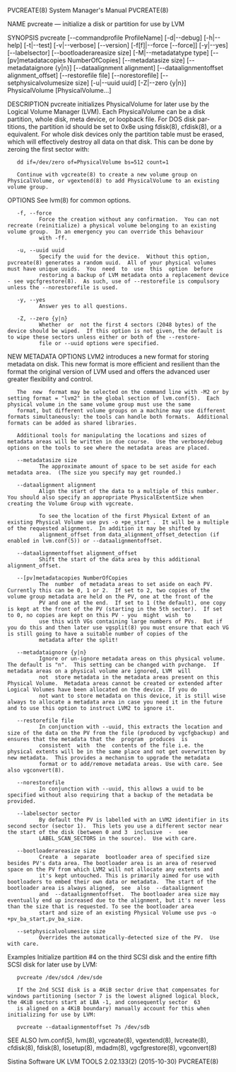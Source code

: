 PVCREATE(8)                                                                              System Manager's Manual                                                                              PVCREATE(8)

NAME
       pvcreate — initialize a disk or partition for use by LVM

SYNOPSIS
       pvcreate  [--commandprofile  ProfileName]  [-d|--debug]  [-h|--help]  [-t|--test]  [-v|--verbose]  [--version]  [-f[f]|--force  [--force]]  [-y|--yes] [--labelsector] [--bootloaderareasize size]
       [-M|--metadatatype type] [--[pv]metadatacopies NumberOfCopies] [--metadatasize size] [--metadataignore {y|n}] [--dataalignment alignment] [--dataalignmentoffset alignment_offset]  [--restorefile
       file] [--norestorefile] [--setphysicalvolumesize size] [-u|--uuid uuid] [-Z|--zero {y|n}] PhysicalVolume [PhysicalVolume...]

DESCRIPTION
       pvcreate initializes PhysicalVolume for later use by the Logical Volume Manager (LVM).  Each PhysicalVolume can be a disk partition, whole disk, meta device, or loopback file.  For DOS disk par‐
       titions, the partition id should be set to 0x8e using fdisk(8), cfdisk(8), or a equivalent.  For whole disk devices only the partition table must be erased, which will  effectively  destroy  all
       data on that disk.  This can be done by zeroing the first sector with:

       dd if=/dev/zero of=PhysicalVolume bs=512 count=1

       Continue with vgcreate(8) to create a new volume group on PhysicalVolume, or vgextend(8) to add PhysicalVolume to an existing volume group.

OPTIONS
       See lvm(8) for common options.

       -f, --force
              Force the creation without any confirmation.  You can not recreate (reinitialize) a physical volume belonging to an existing volume group.  In an emergency you can override this behaviour
              with -ff.

       -u, --uuid uuid
              Specify the uuid for the device.  Without this option, pvcreate(8) generates a random uuid.  All of your physical volumes must have unique uuids.  You  need  to  use  this  option  before
              restoring a backup of LVM metadata onto a replacement device - see vgcfgrestore(8).  As such, use of --restorefile is compulsory unless the --norestorefile is used.

       -y, --yes
              Answer yes to all questions.

       -Z, --zero {y|n}
              Whether  or  not the first 4 sectors (2048 bytes) of the device should be wiped.  If this option is not given, the default is to wipe these sectors unless either or both of the --restore‐
              file or --uuid options were specified.

NEW METADATA OPTIONS
       LVM2 introduces a new format for storing metadata on disk.  This new format is more efficient and resilient than the format the original version of LVM used and offers the advanced user  greater
       flexibility and control.

       The  new  format may be selected on the command line with -M2 or by setting format = "lvm2" in the global section of lvm.conf(5).  Each physical volume in the same volume group must use the same
       format, but different volume groups on a machine may use different formats simultaneously: the tools can handle both formats.  Additional formats can be added as shared libraries.

       Additional tools for manipulating the locations and sizes of metadata areas will be written in due course.  Use the verbose/debug options on the tools to see where the metadata areas are placed.

       --metadatasize size
              The approximate amount of space to be set aside for each metadata area.  (The size you specify may get rounded.)

       --dataalignment alignment
              Align the start of the data to a multiple of this number.  You should also specify an appropriate PhysicalExtentSize when creating the Volume Group with vgcreate.

              To see the location of the first Physical Extent of an existing Physical Volume use pvs -o +pe_start .  It will be a multiple of the requested alignment.  In addition it may be shifted by
              alignment_offset from data_alignment_offset_detection (if enabled in lvm.conf(5)) or --dataalignmentoffset.

       --dataalignmentoffset alignment_offset
              Shift the start of the data area by this additional alignment_offset.

       --[pv]metadatacopies NumberOfCopies
              The  number  of metadata areas to set aside on each PV.  Currently this can be 0, 1 or 2.  If set to 2, two copies of the volume group metadata are held on the PV, one at the front of the
              PV and one at the end.  If set to 1 (the default), one copy is kept at the front of the PV (starting in the 5th sector).  If set to 0, no copies are kept on this PV - you  might  wish  to
              use this with VGs containing large numbers of PVs.  But if you do this and then later use vgsplit(8) you must ensure that each VG is still going to have a suitable number of copies of the
              metadata after the split!

       --metadataignore {y|n}
              Ignore or un-ignore metadata areas on this physical volume.  The default is "n".  This setting can be changed with pvchange.  If metadata areas on a physical volume are ignored, LVM  will
              not  store metadata in the metadata areas present on this Physical Volume.  Metadata areas cannot be created or extended after Logical Volumes have been allocated on the device. If you do
              not want to store metadata on this device, it is still wise always to allocate a metadata area in case you need it in the future and to use this option to instruct LVM2 to ignore it.

       --restorefile file
              In conjunction with --uuid, this extracts the location and size of the data on the PV from the file (produced by vgcfgbackup) and ensures that the metadata that the  program  produces  is
              consistent  with  the  contents of the file i.e. the physical extents will be in the same place and not get overwritten by new metadata.  This provides a mechanism to upgrade the metadata
              format or to add/remove metadata areas. Use with care. See also vgconvert(8).

       --norestorefile
              In conjunction with --uuid, this allows a uuid to be specified without also requiring that a backup of the metadata be provided.

       --labelsector sector
              By default the PV is labelled with an LVM2 identifier in its second sector (sector 1).  This lets you use a different sector near the start of the disk (between 0 and 3  inclusive  -  see
              LABEL_SCAN_SECTORS in the source).  Use with care.

       --bootloaderareasize size
              Create  a  separate  bootloader area of specified size besides PV's data area. The bootloader area is an area of reserved space on the PV from which LVM2 will not allocate any extents and
              it's kept untouched. This is primarily aimed for use with bootloaders to embed their own data or metadata.  The start of the bootloader area is always aligned,  see  also  --dataalignment
              and  --dataalignmentoffset.  The bootloader area size may eventually end up increased due to the alignment, but it's never less than the size that is requested. To see the bootloader area
              start and size of an existing Physical Volume use pvs -o +pv_ba_start,pv_ba_size.

       --setphysicalvolumesize size
              Overrides the automatically-detected size of the PV.  Use with care.

Examples
       Initialize partition #4 on the third SCSI disk and the entire fifth SCSI disk for later use by LVM:

       pvcreate /dev/sdc4 /dev/sde

       If the 2nd SCSI disk is a 4KiB sector drive that compensates for windows partitioning (sector 7 is the lowest aligned logical block, the 4KiB sectors start at LBA -1, and consequently sector  63
       is aligned on a 4KiB boundary) manually account for this when initializing for use by LVM:

       pvcreate --dataalignmentoffset 7s /dev/sdb

SEE ALSO
       lvm.conf(5), lvm(8), vgcreate(8), vgextend(8), lvcreate(8), cfdisk(8), fdisk(8), losetup(8), mdadm(8), vgcfgrestore(8), vgconvert(8)

Sistina Software UK                                                                 LVM TOOLS 2.02.133(2) (2015-10-30)                                                                        PVCREATE(8)
